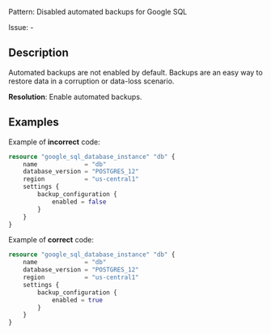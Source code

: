 Pattern: Disabled automated backups for Google SQL

Issue: -

## Description

Automated backups are not enabled by default. Backups are an easy way to restore data in a corruption or data-loss scenario.

**Resolution**: Enable automated backups.

## Examples

Example of **incorrect** code:

```terraform
resource "google_sql_database_instance" "db" {
	name             = "db"
	database_version = "POSTGRES_12"
	region           = "us-central1"
	settings {
		backup_configuration {
			enabled = false
		}
	}
}
```

Example of **correct** code:

```terraform
resource "google_sql_database_instance" "db" {
	name             = "db"
	database_version = "POSTGRES_12"
	region           = "us-central1"
	settings {
		backup_configuration {
			enabled = true
		}
	}
}
```